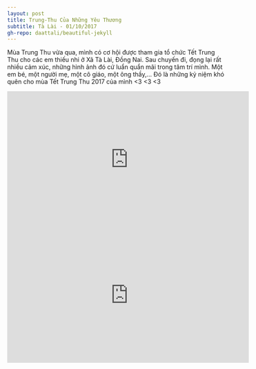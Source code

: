 ```yaml
---
layout: post
title: Trung-Thu Của Những Yêu Thương
subtitle: Tà Lài - 01/10/2017	
gh-repo: daattali/beautiful-jekyll
---
```


Mùa Trung Thu vừa qua, mình có cơ hội được tham gia tổ chức Tết Trung Thu cho các em thiếu nhi ở Xã Tà Lài, Đồng Nai. Sau chuyến đi, đọng lại rất nhiều cảm xúc, những hình ảnh đó cứ luẩn quẩn mãi trong tâm trí mình. Một em bé, một người mẹ, một cô giáo, một ông thầy,... Đó là những kỷ niệm khó quên cho mùa Tết Trung Thu 2017 của mình <3 <3 <3

<iframe width="560" height="315" src="https://www.youtube.com/embed/f3ohNeuPqBQ" frameborder="0" gesture="media" allow="encrypted-media" allowfullscreen></iframe>
<iframe width="560" height="315" src="https://www.youtube.com/embed/wZqTXmjZe2c" frameborder="0" gesture="media" allow="encrypted-media" allowfullscreen></iframe>
